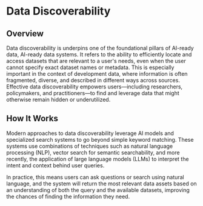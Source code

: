 # Data Discoverability

## Overview

Data discoverability is underpins one of the foundational pillars of AI-ready data, AI-ready data systems. It refers to the ability to efficiently locate and access datasets that are relevant to a user's needs, even when the user cannot specify exact dataset names or metadata. This is especially important in the context of development data, where information is often fragmented, diverse, and described in different ways across sources. Effective data discoverability empowers users—including researchers, policymakers, and practitioners—to find and leverage data that might otherwise remain hidden or underutilized.

## How It Works

Modern approaches to data discoverability leverage AI models and specialized search systems to go beyond simple keyword matching. These systems use combinations of techniques such as natural language processing (NLP), vector search for semantic searchability, and more recently, the application of large language models (LLMs) to interpret the intent and context behind user queries.

In practice, this means users can ask questions or search using natural language, and the system will return the most relevant data assets based on an understanding of both the query and the available datasets, improving the chances of finding the information they need.
